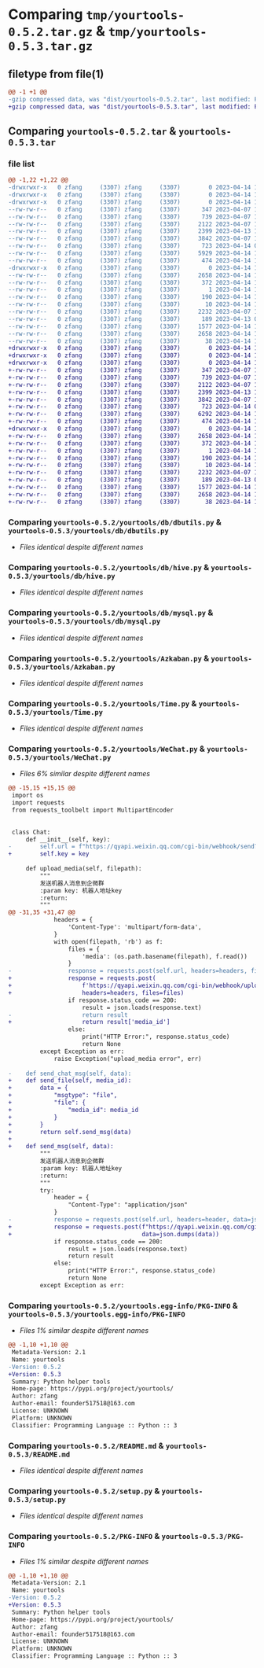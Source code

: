 # Comparing `tmp/yourtools-0.5.2.tar.gz` & `tmp/yourtools-0.5.3.tar.gz`

## filetype from file(1)

```diff
@@ -1 +1 @@
-gzip compressed data, was "dist/yourtools-0.5.2.tar", last modified: Fri Apr 14 10:47:33 2023, max compression
+gzip compressed data, was "dist/yourtools-0.5.3.tar", last modified: Fri Apr 14 11:06:36 2023, max compression
```

## Comparing `yourtools-0.5.2.tar` & `yourtools-0.5.3.tar`

### file list

```diff
@@ -1,22 +1,22 @@
-drwxrwxr-x   0 zfang     (3307) zfang     (3307)        0 2023-04-14 10:47:33.000000 yourtools-0.5.2/
-drwxrwxr-x   0 zfang     (3307) zfang     (3307)        0 2023-04-14 10:47:33.000000 yourtools-0.5.2/yourtools/
-drwxrwxr-x   0 zfang     (3307) zfang     (3307)        0 2023-04-14 10:47:33.000000 yourtools-0.5.2/yourtools/db/
--rw-rw-r--   0 zfang     (3307) zfang     (3307)      347 2023-04-07 10:28:09.000000 yourtools-0.5.2/yourtools/db/__init__.py
--rw-rw-r--   0 zfang     (3307) zfang     (3307)      739 2023-04-07 10:28:09.000000 yourtools-0.5.2/yourtools/db/dbutils.py
--rw-rw-r--   0 zfang     (3307) zfang     (3307)     2122 2023-04-07 10:28:09.000000 yourtools-0.5.2/yourtools/db/hive.py
--rw-rw-r--   0 zfang     (3307) zfang     (3307)     2399 2023-04-13 10:15:47.000000 yourtools-0.5.2/yourtools/db/mysql.py
--rw-rw-r--   0 zfang     (3307) zfang     (3307)     3842 2023-04-07 10:28:09.000000 yourtools-0.5.2/yourtools/Azkaban.py
--rw-rw-r--   0 zfang     (3307) zfang     (3307)      723 2023-04-14 09:47:09.000000 yourtools-0.5.2/yourtools/Time.py
--rw-rw-r--   0 zfang     (3307) zfang     (3307)     5929 2023-04-14 10:23:17.000000 yourtools-0.5.2/yourtools/WeChat.py
--rw-rw-r--   0 zfang     (3307) zfang     (3307)      474 2023-04-14 10:42:59.000000 yourtools-0.5.2/yourtools/__init__.py
-drwxrwxr-x   0 zfang     (3307) zfang     (3307)        0 2023-04-14 10:47:33.000000 yourtools-0.5.2/yourtools.egg-info/
--rw-rw-r--   0 zfang     (3307) zfang     (3307)     2658 2023-04-14 10:47:33.000000 yourtools-0.5.2/yourtools.egg-info/PKG-INFO
--rw-rw-r--   0 zfang     (3307) zfang     (3307)      372 2023-04-14 10:47:33.000000 yourtools-0.5.2/yourtools.egg-info/SOURCES.txt
--rw-rw-r--   0 zfang     (3307) zfang     (3307)        1 2023-04-14 10:47:33.000000 yourtools-0.5.2/yourtools.egg-info/dependency_links.txt
--rw-rw-r--   0 zfang     (3307) zfang     (3307)      190 2023-04-14 10:47:33.000000 yourtools-0.5.2/yourtools.egg-info/requires.txt
--rw-rw-r--   0 zfang     (3307) zfang     (3307)       10 2023-04-14 10:47:33.000000 yourtools-0.5.2/yourtools.egg-info/top_level.txt
--rw-rw-r--   0 zfang     (3307) zfang     (3307)     2232 2023-04-07 10:28:09.000000 yourtools-0.5.2/README.md
--rw-rw-r--   0 zfang     (3307) zfang     (3307)      189 2023-04-13 08:31:32.000000 yourtools-0.5.2/requirements.txt
--rw-rw-r--   0 zfang     (3307) zfang     (3307)     1577 2023-04-14 10:46:10.000000 yourtools-0.5.2/setup.py
--rw-rw-r--   0 zfang     (3307) zfang     (3307)     2658 2023-04-14 10:47:33.000000 yourtools-0.5.2/PKG-INFO
--rw-rw-r--   0 zfang     (3307) zfang     (3307)       38 2023-04-14 10:47:33.000000 yourtools-0.5.2/setup.cfg
+drwxrwxr-x   0 zfang     (3307) zfang     (3307)        0 2023-04-14 11:06:36.000000 yourtools-0.5.3/
+drwxrwxr-x   0 zfang     (3307) zfang     (3307)        0 2023-04-14 11:06:35.000000 yourtools-0.5.3/yourtools/
+drwxrwxr-x   0 zfang     (3307) zfang     (3307)        0 2023-04-14 11:06:36.000000 yourtools-0.5.3/yourtools/db/
+-rw-rw-r--   0 zfang     (3307) zfang     (3307)      347 2023-04-07 10:28:09.000000 yourtools-0.5.3/yourtools/db/__init__.py
+-rw-rw-r--   0 zfang     (3307) zfang     (3307)      739 2023-04-07 10:28:09.000000 yourtools-0.5.3/yourtools/db/dbutils.py
+-rw-rw-r--   0 zfang     (3307) zfang     (3307)     2122 2023-04-07 10:28:09.000000 yourtools-0.5.3/yourtools/db/hive.py
+-rw-rw-r--   0 zfang     (3307) zfang     (3307)     2399 2023-04-13 10:15:47.000000 yourtools-0.5.3/yourtools/db/mysql.py
+-rw-rw-r--   0 zfang     (3307) zfang     (3307)     3842 2023-04-07 10:28:09.000000 yourtools-0.5.3/yourtools/Azkaban.py
+-rw-rw-r--   0 zfang     (3307) zfang     (3307)      723 2023-04-14 09:47:09.000000 yourtools-0.5.3/yourtools/Time.py
+-rw-rw-r--   0 zfang     (3307) zfang     (3307)     6292 2023-04-14 11:05:56.000000 yourtools-0.5.3/yourtools/WeChat.py
+-rw-rw-r--   0 zfang     (3307) zfang     (3307)      474 2023-04-14 10:42:59.000000 yourtools-0.5.3/yourtools/__init__.py
+drwxrwxr-x   0 zfang     (3307) zfang     (3307)        0 2023-04-14 11:06:35.000000 yourtools-0.5.3/yourtools.egg-info/
+-rw-rw-r--   0 zfang     (3307) zfang     (3307)     2658 2023-04-14 11:06:35.000000 yourtools-0.5.3/yourtools.egg-info/PKG-INFO
+-rw-rw-r--   0 zfang     (3307) zfang     (3307)      372 2023-04-14 11:06:35.000000 yourtools-0.5.3/yourtools.egg-info/SOURCES.txt
+-rw-rw-r--   0 zfang     (3307) zfang     (3307)        1 2023-04-14 11:06:35.000000 yourtools-0.5.3/yourtools.egg-info/dependency_links.txt
+-rw-rw-r--   0 zfang     (3307) zfang     (3307)      190 2023-04-14 11:06:35.000000 yourtools-0.5.3/yourtools.egg-info/requires.txt
+-rw-rw-r--   0 zfang     (3307) zfang     (3307)       10 2023-04-14 11:06:35.000000 yourtools-0.5.3/yourtools.egg-info/top_level.txt
+-rw-rw-r--   0 zfang     (3307) zfang     (3307)     2232 2023-04-07 10:28:09.000000 yourtools-0.5.3/README.md
+-rw-rw-r--   0 zfang     (3307) zfang     (3307)      189 2023-04-13 08:31:32.000000 yourtools-0.5.3/requirements.txt
+-rw-rw-r--   0 zfang     (3307) zfang     (3307)     1577 2023-04-14 10:46:10.000000 yourtools-0.5.3/setup.py
+-rw-rw-r--   0 zfang     (3307) zfang     (3307)     2658 2023-04-14 11:06:36.000000 yourtools-0.5.3/PKG-INFO
+-rw-rw-r--   0 zfang     (3307) zfang     (3307)       38 2023-04-14 11:06:36.000000 yourtools-0.5.3/setup.cfg
```

### Comparing `yourtools-0.5.2/yourtools/db/dbutils.py` & `yourtools-0.5.3/yourtools/db/dbutils.py`

 * *Files identical despite different names*

### Comparing `yourtools-0.5.2/yourtools/db/hive.py` & `yourtools-0.5.3/yourtools/db/hive.py`

 * *Files identical despite different names*

### Comparing `yourtools-0.5.2/yourtools/db/mysql.py` & `yourtools-0.5.3/yourtools/db/mysql.py`

 * *Files identical despite different names*

### Comparing `yourtools-0.5.2/yourtools/Azkaban.py` & `yourtools-0.5.3/yourtools/Azkaban.py`

 * *Files identical despite different names*

### Comparing `yourtools-0.5.2/yourtools/Time.py` & `yourtools-0.5.3/yourtools/Time.py`

 * *Files identical despite different names*

### Comparing `yourtools-0.5.2/yourtools/WeChat.py` & `yourtools-0.5.3/yourtools/WeChat.py`

 * *Files 6% similar despite different names*

```diff
@@ -15,15 +15,15 @@
 import os
 import requests
 from requests_toolbelt import MultipartEncoder
 
 
 class Chat:
     def __init__(self, key):
-        self.url = f"https://qyapi.weixin.qq.com/cgi-bin/webhook/send?key={key}"
+        self.key = key
 
     def upload_media(self, filepath):
         """
         发送机器人消息到企微群
         :param key: 机器人地址key
         :return:
         """
@@ -31,35 +31,47 @@
             headers = {
                 'Content-Type': 'multipart/form-data',
             }
             with open(filepath, 'rb') as f:
                 files = {
                     'media': (os.path.basename(filepath), f.read())
                 }
-                response = requests.post(self.url, headers=headers, files=files)
+                response = requests.post(
+                    f'https://qyapi.weixin.qq.com/cgi-bin/webhook/upload_media?key={self.key}&type=file',
+                    headers=headers, files=files)
                 if response.status_code == 200:
                     result = json.loads(response.text)
-                    return result
+                    return result['media_id']
                 else:
                     print("HTTP Error:", response.status_code)
                     return None
         except Exception as err:
             raise Exception("upload_media error", err)
 
-    def send_chat_msg(self, data):
+    def send_file(self, media_id):
+        data = {
+            "msgtype": "file",
+            "file": {
+                "media_id": media_id
+            }
+        }
+        return self.send_msg(data)
+
+    def send_msg(self, data):
         """
         发送机器人消息到企微群
         :param key: 机器人地址key
         :return:
         """
         try:
             header = {
                 "Content-Type": "application/json"
             }
-            response = requests.post(self.url, headers=header, data=json.dumps(data))
+            response = requests.post(f"https://qyapi.weixin.qq.com/cgi-bin/webhook/send?key={self.key}", headers=header,
+                                     data=json.dumps(data))
             if response.status_code == 200:
                 result = json.loads(response.text)
                 return result
             else:
                 print("HTTP Error:", response.status_code)
                 return None
         except Exception as err:
```

### Comparing `yourtools-0.5.2/yourtools.egg-info/PKG-INFO` & `yourtools-0.5.3/yourtools.egg-info/PKG-INFO`

 * *Files 1% similar despite different names*

```diff
@@ -1,10 +1,10 @@
 Metadata-Version: 2.1
 Name: yourtools
-Version: 0.5.2
+Version: 0.5.3
 Summary: Python helper tools
 Home-page: https://pypi.org/project/yourtools/
 Author: zfang
 Author-email: founder517518@163.com
 License: UNKNOWN
 Platform: UNKNOWN
 Classifier: Programming Language :: Python :: 3
```

### Comparing `yourtools-0.5.2/README.md` & `yourtools-0.5.3/README.md`

 * *Files identical despite different names*

### Comparing `yourtools-0.5.2/setup.py` & `yourtools-0.5.3/setup.py`

 * *Files identical despite different names*

### Comparing `yourtools-0.5.2/PKG-INFO` & `yourtools-0.5.3/PKG-INFO`

 * *Files 1% similar despite different names*

```diff
@@ -1,10 +1,10 @@
 Metadata-Version: 2.1
 Name: yourtools
-Version: 0.5.2
+Version: 0.5.3
 Summary: Python helper tools
 Home-page: https://pypi.org/project/yourtools/
 Author: zfang
 Author-email: founder517518@163.com
 License: UNKNOWN
 Platform: UNKNOWN
 Classifier: Programming Language :: Python :: 3
```

